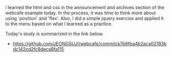 I learned the html and css in the announcement and archives section of the webcafe example today. In the process, it was time to think more about using 'position' and 'flex'. Also, I did a simple jquery exercise and applied it to the menu based on what I learned as a practice.

Today's study is summarized in the link below.
- https://github.com/JEONGSUJI/webcafe/commit/a7b6fba4b2aca02183bdc142cd2fc8deca8fa115